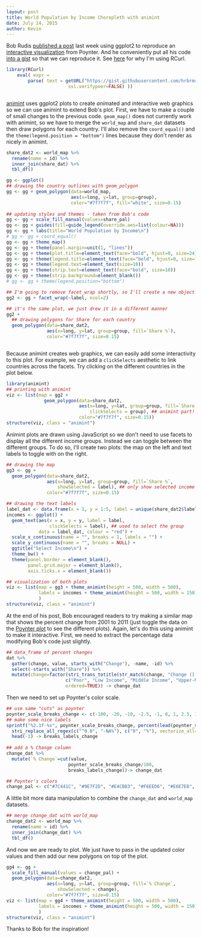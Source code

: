 ```yaml
---
layout: post
title: World Population by Income Choropleth with animint
date: July 14, 2015
author: Kevin  
---
```



Bob Rudis [published a post](http://rud.is/b/2015/07/09/faceted-world-population-by-income-choropleths-in-ggplot/) last week using ggplot2 to reproduce an [interactive visualization](http://www.pewglobal.org/interactives/global-population-by-income/) from Poynter.  And he conveniently put all his code [into a gist](https://gist.github.com/hrbrmstr/5a9a0d93cbb54f8ce777) so that we can reproduce it.  See [here](http://stackoverflow.com/questions/7715723/sourcing-r-script-over-https) for why I'm using RCurl.


```r
library(RCurl)
    eval( expr = 
        parse( text = getURL("https://gist.githubusercontent.com/hrbrmstr/5a9a0d93cbb54f8ce777/raw/40b1573032df9c14cc65e18d1b783acd0fe6f3a1/poynter-income-choropleth-facets.R",
                       ssl.verifypeer=FALSE) ))
```

<img src="{{ site.baseurl }}/images/posts/2015-07-14-World-Population-by-Income-Choropleth-with-animint_files/rudis_source-1.png" title="" alt="" style="display: block; margin: auto;" />

[animint](https://github.com/tdhock/animint) uses ggplot2 plots to create *anim*ated and *int*eractive web graphics so we can use animint to extend Bob's plot.  First, we have to make a couple of small changes to the previous code.  `geom_map()` does not currently work with animint, so we have to merge the `world_map` and `share_dat` datasets then draw polygons for each country.  I'll also remove the `coord_equal()` and the `theme(legend.position = "bottom")` lines because they don't render as nicely in animint.


```r
share_dat2 <- world_map %>% 
  rename(name = id) %>% 
  inner_join(share_dat) %>% 
  tbl_df()

gg <- ggplot()
## drawing the country outlines with geom_polygon
gg <- gg + geom_polygon(data=world_map, 
                        aes(x=long, y=lat, group=group),
                        color="#7f7f7f", fill="white", size=0.15)
 
## updating styles and themes - taken from Bob's code
gg <- gg + scale_fill_manual(values=share_pal)
gg <- gg + guides(fill=guide_legend(override.aes=list(colour=NA)))
gg <- gg + labs(title="World Population by Income\n")
# gg <- gg + coord_equal()
gg <- gg + theme_map()
gg <- gg + theme(panel.margin=unit(1, "lines"))
gg <- gg + theme(plot.title=element_text(face="bold", hjust=0, size=24))
gg <- gg + theme(legend.title=element_text(face="bold", hjust=0, size=12))
gg <- gg + theme(legend.text=element_text(size=10))
gg <- gg + theme(strip.text=element_text(face="bold", size=10))
gg <- gg + theme(strip.background=element_blank())
# gg <- gg + theme(legend.position="bottom")

## I'm going to remove facet_wrap shortly, so I'll create a new object
gg2 <- gg + facet_wrap(~label, ncol=2)

## it's the same plot, we just drew it in a different manner
gg2 + 
  ## drawing polygons for Share for each country
  geom_polygon(data=share_dat2, 
               aes(x=long, y=lat, group=group, fill=`Share %`), 
               color="#7f7f7f", size=0.15)
```

<img src="{{ site.baseurl }}/images/posts/2015-07-14-World-Population-by-Income-Choropleth-with-animint_files/polygon_map-1.png" title="" alt="" style="display: block; margin: auto;" />

Because animint creates web graphics, we can easily add some interactivity to this plot.  For example, we can add a `clickSelects` aesthetic to link countries across the facets.  Try clicking on the different countries in the plot below.


```r
library(animint)
## printing with animint
viz <- list(map = gg2 + 
              geom_polygon(data=share_dat2, 
                           aes(x=long, y=lat, group=group, fill=`Share %`, 
                               clickSelects = group), ## animint part!
                           color="#7f7f7f", size=0.15))
structure(viz, class = "animint")
```

<script type="text/javascript" src="{{ site.baseurl }}/images/posts/2015-07-14-World-Population-by-Income-Choropleth-with-animint_files/animintmap/vendor/d3.v3.js"></script>
<script type="text/javascript" src="{{ site.baseurl }}/images/posts/2015-07-14-World-Population-by-Income-Choropleth-with-animint_files/animintmap/animint.js"></script><p></p>
<div id="animintmap"></div>
<script>var plot = new animint("#animintmap", "{{ site.baseurl }}/images/posts/2015-07-14-World-Population-by-Income-Choropleth-with-animint_files/animintmap/plot.json");</script>

Animint plots are drawn using JavaScript so we don't need to use facets to display all the different income groups.  Instead we can toggle between the different groups. To do so, I'll create two plots: the map on the left and text labels to toggle with on the right.


```r
## drawing the map
gg3 <- gg + 
  geom_polygon(data=share_dat2, 
               aes(x=long, y=lat, group=group, fill=`Share %`, 
                   showSelected = label), ## only show selected income
               color="#7f7f7f", size=0.15)

## drawing the text labels
label_dat <- data.frame(x = 1, y = 1:5, label = unique(share_dat2$label))
incomes <- ggplot() + 
  geom_text(aes(x = x, y = y, label = label, 
                clickSelects = label), ## used to select the group
            data = label_dat, colour = "red") + 
  scale_x_continuous(name = "", breaks = 1, labels = "") + 
  scale_y_continuous(name = "", breaks = NULL) + 
  ggtitle("Select Income\n") + 
  theme_bw() + 
  theme(panel.border = element_blank(), 
        panel.grid.major = element_blank(), 
        axis.ticks.x = element_blank())

## visualization of both plots
viz <- list(map = gg3 + theme_animint(height = 500, width = 500), 
            labels = incomes + theme_animint(height = 500, width = 150)
            )
structure(viz, class = "animint")
```

<p></p>
<div id="animinttoggle"></div>
<script>var plot = new animint("#animinttoggle", "{{ site.baseurl }}/images/posts/2015-07-14-World-Population-by-Income-Choropleth-with-animint_files/animinttoggle/plot.json");</script>

At the end of his post, Bob encouraged readers to try making a similar map that shows the percent change from 2001 to 2011 (just toggle the data on the [Poynter plot](http://www.pewglobal.org/interactives/global-population-by-income/) to see the different plots).  Again, let's do this using animint to make it interactive.  First, we need to extract the percentage data modifying Bob's code just slightly.


```r
## data_frame of percent changes
dat %>%
  gather(change, value, starts_with("Change"), -name, -id) %>%
  select(-starts_with("Share")) %>%
  mutate(change=factor(stri_trans_totitle(str_match(change, "Change ([[:alpha:]- ]+),")[,2]),
                      c("Poor", "Low Income", "Middle Income", "Upper-Middle Income", "High Income"),
                      ordered=TRUE)) -> change_dat
```

Then we need to set up Poynter's color scale.


```r
## use same "cuts" as poynter
poynter_scale_breaks_change <- c(-100, -20, -10, -2.5, -1, 0, 1, 2.5, 10, 20, 100)
## make some nice labels
sprintf("%2.1f-%s", poynter_scale_breaks_change, percent(lead(poynter_scale_breaks_change/100))) %>%
  stri_replace_all_regex(c("^0.0", "-NA%"), c("0", "%"), vectorize_all=FALSE) %>%
  head(-1) -> breaks_labels_change
 
## add a % Change column
change_dat %>%
  mutate(`% Change`=cut(value,
                       poynter_scale_breaks_change/100,
                       breaks_labels_change))-> change_dat

## Poynter's colors
change_pal <- c("#7C441C", "#9E7F2D", "#E4CB83", "#F6EED6", "#E6E7E8", "#E6E7E8", "#D5FFE9", "#82A6BF", "#335062", "#916E99")
```

A little bit more data manipulation to combine the `change_dat` and `world_map` datasets.


```r
## merge change_dat with world_map
change_dat2 <- world_map %>% 
  rename(name = id) %>% 
  inner_join(change_dat) %>% 
  tbl_df()
```

And now we are ready to plot.  We just have to pass in the updated color values and then add our new polygons on top of the plot.


```r
gg4 <- gg + 
  scale_fill_manual(values = change_pal) + 
  geom_polygon(data=change_dat2, 
               aes(x=long, y=lat, group=group, fill=`% Change`, 
                   showSelected = change),
               color="#7f7f7f", size=0.15)
viz <- list(map = gg4 + theme_animint(height = 500, width = 500), 
            labels = incomes + theme_animint(height = 500, width = 150)
            )
structure(viz, class = "animint")
```

<p></p>
<div id="animintchange"></div>
<script>var plot = new animint("#animintchange", "{{ site.baseurl }}/images/posts/2015-07-14-World-Population-by-Income-Choropleth-with-animint_files/animintchange/plot.json");</script>

Thanks to Bob for the inspiration!




